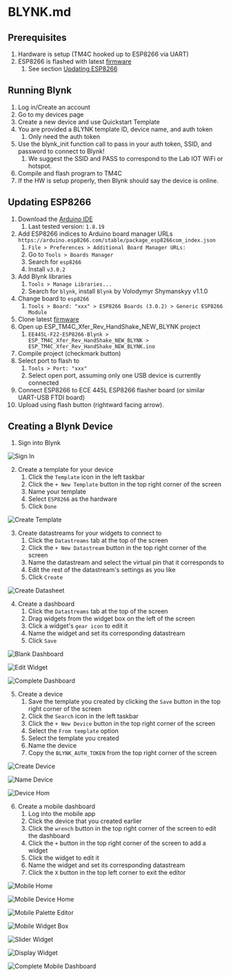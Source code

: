# BLYNK.md

## Prerequisites

1. Hardware is setup (TM4C hooked up to ESP8266 via UART)
2. ESP8266 is flashed with latest [firmware](https://github.com/ECE445L/EE445L-SP22-ESP8266-Blynk)
    1. See section [Updating ESP8266](#updating-esp8266)

## Running Blynk

1. Log in/Create an account
2. Go to my devices page
3. Create a new device and use Quickstart Template
4. You are provided a BLYNK template ID, device name, and auth token
    1. Only need the auth token
5. Use the blynk_init function call to pass in your auth token, SSID, and password to connect to Blynk!
	1. We suggest the SSID and PASS to correspond to the Lab IOT WiFi or hotspot.
6. Compile and flash program to TM4C
7. If the HW is setup properly, then Blynk should say the device is online.

## Updating ESP8266

1. Download the [Arduino IDE](https://www.arduino.cc/en/software)
    1. Last tested version: `1.8.19`
2. Add ESP8266 indices to Arduino board manager URLs `https://arduino.esp8266.com/stable/package_esp8266com_index.json`
    1. `File > Preferences > Additional Board Manager URLs:`
    2. Go to `Tools > Boards Manager`
    3. Search for `esp8266`
    4. Install `v3.0.2`
3. Add Blynk libraries
    1. `Tools > Manage Libraries...`
    2. Search for `blynk`, install `Blynk` by Volodymyr Shymanskyy v1.1.0
4. Change board to `esp8266`
    1. `Tools > Board: "xxx" > ESP8266 Boards (3.0.2) > Generic ESP8266 Module`
5. Clone latest [firmware](https://github.com/ECE445L/EE445L-SP22-ESP8266-Blynk)
6. Open up ESP_TM4C_Xfer_Rev_HandShake_NEW_BLYNK project
    1. `EE445L-F22-ESP8266-Blynk > ESP_TM4C_Xfer_Rev_HandShake_NEW_BLYNK > ESP_TM4C_Xfer_Rev_HandShake_NEW_BLYNK.ino`
7. Compile project (checkmark button)
8. Select port to flash to
    1. `Tools > Port: "xxx"`
    2. Select open port, assuming only one USB device is currently connected
9. Connect ESP8266 to ECE 445L ESP8266 flasher board (or similar UART-USB FTDI board)
10. Upload using flash button (rightward facing arrow).

## Creating a Blynk Device

1. Sign into Blynk

![Sign In](resources/lab4/images/blynk/blynk_login.png)

2. Create a template for your device
    1. Click the `Template` icon in the left taskbar
    2. Click the `+ New Template` button in the top right corner of the screen
    3. Name your template
    4. Select `ESP8266` as the hardware
    5. Click `Done`

![Create Template](resources/lab4/images/blynk/create_template.png)

3. Create datastreams for your widgets to connect to
    1. Click the `Datastreams` tab at the top of the screen
    2. Click the `+ New Datastream` button in the top right corner of the screen
    3. Name the datastream and select the virtual pin that it corresponds to
    4. Edit the rest of the datastream's settings as you like
    5. Click `Create`

![Create Datasheet](resources/lab4/images/blynk/create_datastream.png)

4. Create a dashboard
    1. Click the `Datastreams` tab at the top of the screen
    2. Drag widgets from the widget box on the left of the screen
    3. Click a widget's `gear icon` to edit it
    4. Name the widget and set its corresponding datastream
    5. Click `Save`

![Blank Dashboard](resources/lab4/images/blynk/blank_dashboard.png)

![Edit Widget](resources/lab4/images/blynk/edit_widget.png)

![Complete Dashboard](resources/lab4/images/blynk/completed_dashboard.png)

5. Create a device
    1. Save the template you created by clicking the `Save` button in the top right corner of the screen
    2. Click the `Search` icon in the left taskbar
    3. Click the `+ New Device` button in the top right corner of the screen
    4. Select the `From template` option
    5. Select the template you created
    6. Name the device
    7. Copy the `BLYNK_AUTH_TOKEN` from the top right corner of the screen

![Create Device](resources/lab4/images/blynk/create_device.png)

![Name Device](resources/lab4/images/blynk/name_device.png)

![Device Hom](resources/lab4/images/blynk/device_home.png)

6. Create a mobile dashboard
    1. Log into the mobile app
    2. Click the device that you created earlier
    3. Click the `wrench` button in the top right corner of the screen to edit the dashboard
    4. Click the `+` button in the top right corner of the screen to add a widget
    5. Click the widget to edit it
    6. Name the widget and set its corresponding datastream
    7. Click the `X` button in the top left corner to exit the editor

![Mobile Home](resources/lab4/images/blynk/mobile_home.png)

![Mobile Device Home](resources/lab4/images/blynk/mobile_device_home.png)

![Mobile Palette Editor](resources/lab4/images/blynk/palette_editor.png)

![Mobile Widget Box](resources/lab4/images/blynk/widget_box.png)

![Slider Widget](resources/lab4/images/blynk/slider_editor.png)

![Display Widget](resources/lab4/images/blynk/display_widget.png)

![Complete Mobile Dashboard](resources/lab4/images/blynk/palette_editor_complete.png)